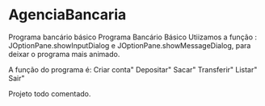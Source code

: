 # AgenciaBancaria
Programa bancário básico
Programa Bancário Básico Utiizamos a função : JOptionPane.showInputDialog e JOptionPane.showMessageDialog, para deixar o programa mais animado.

A função do programa é: Criar conta" Depositar" Sacar" Transferir" Listar" Sair"

Projeto todo comentado.

